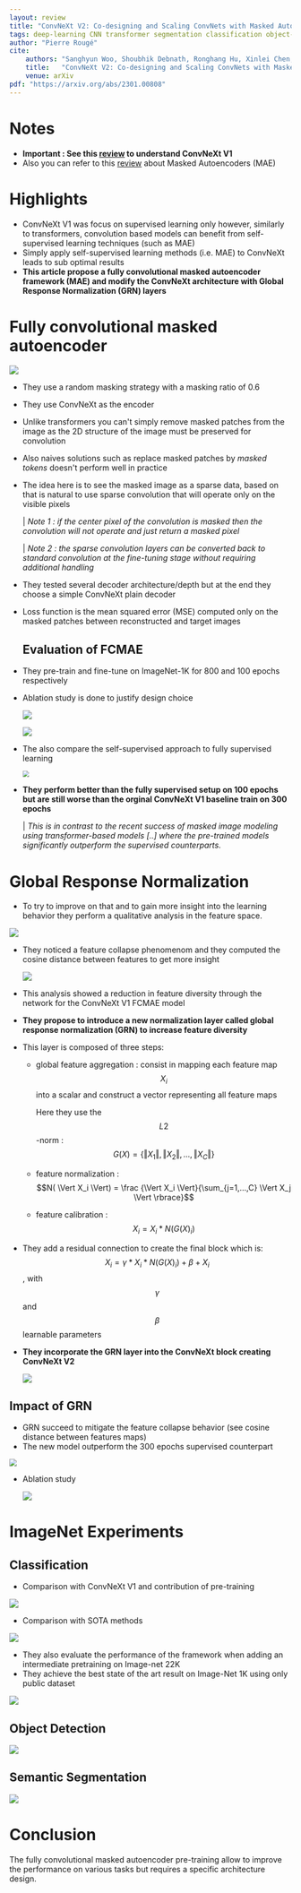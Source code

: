 ```yaml
---
layout: review
title: "ConvNeXt V2: Co-designing and Scaling ConvNets with Masked Autoencoders"
tags: deep-learning CNN transformer segmentation classification object-detection attention
author: "Pierre Rougé"
cite:
    authors: "Sanghyun Woo, Shoubhik Debnath, Ronghang Hu, Xinlei Chen, Zhuang Liu, In So Kweon, Saining Xie"
    title:   "ConvNeXt V2: Co-designing and Scaling ConvNets with Masked Autoencoders"
    venue: arXiv
pdf: "https://arxiv.org/abs/2301.00808"
---
```


# Notes

* **Important : See this [review](https://creatis-myriad.github.io./2023/02/23/Conv-Next.html) to understand ConvNeXt V1**
* Also you can refer to this [review](https://creatis-myriad.github.io/2022/08/31/MAE.html) about Masked Autoencoders (MAE)

# Highlights

* ConvNeXt V1 was focus on supervised learning only however, similarly to transformers, convolution based models can benefit from self-supervised learning techniques (such as MAE)
* Simply apply self-supervised learning methods (i.e. MAE) to ConvNeXt leads to sub optimal results
* **This article propose a fully convolutional masked autoencoder framework (MAE) and modify the ConvNeXt architecture with Global Response Normalization (GRN) layers**



# Fully convolutional masked autoencoder

![](/collections/images/convnextV2/framework.jpg) 

* They use a random masking strategy with a masking ratio of 0.6 

* They use ConvNeXt as the encoder

* Unlike transformers you can't simply remove masked patches from the image as the 2D structure of the image must be preserved for convolution

* Also naives solutions such as replace masked patches by *masked tokens* doesn't perform well in practice

* The idea here is to see the masked image as a sparse data, based on that is natural to use sparse convolution that will operate only on the visible pixels
  
  | *Note 1 : if the center pixel of the convolution is masked then the convolution will not operate and just return a masked pixel*

  |  *Note 2 :  the sparse convolution layers can be converted back to standard convolution at the fine-tuning stage without requiring additional handling*
  
* They tested several decoder architecture/depth but at the end they choose a simple ConvNeXt plain decoder 

* Loss function is the mean squared error (MSE) computed only on the masked patches between reconstructed and target images
  
  ## Evaluation of FCMAE

* They pre-train and fine-tune on ImageNet-1K for 800 and 100 epochs respectively

* Ablation study is done to justify design choice

  ![](/collections/images/convnextV2/sparse_conv.jpg)

  ![](/collections/images/convnextV2/ablation1.jpg)

* The also compare the self-supervised approach to fully supervised learning

  <img src="/collections/images/convnextV2/result1.jpg" style="zoom:70%;" />

* **They perform better than the fully supervised setup on 100 epochs but are still worse than the  orginal ConvNeXt V1 baseline train on 300 epochs**

  | *This is in contrast to the recent success of masked image modeling using transformer-based models [..] where the pre-trained models significantly outperform the supervised counterparts.*

# Global Response Normalization

- To try to improve on that and to gain more insight into the learning behavior they perform a qualitative analysis in the feature space.

<img src="/collections/images/convnextV2/feature_collapse.jpg" style="zoom:100%;" />

- They noticed a feature collapse phenomenom and they computed the cosine distance between features to get more insight

  <img src="/collections/images/convnextV2/cosine_distance.jpg" style="zoom:100%;" />

  

- This analysis showed a reduction in feature diversity through the network for the ConvNeXt V1 FCMAE model

- **They propose to introduce a new normalization layer called global response normalization (GRN) to increase feature diversity**

- This layer is composed of three steps:

  - global feature aggregation : consist in mapping each feature map $$X_i$$ into a scalar and construct a vector representing all feature maps

    Here they use the $$L2$$-norm : $$G(X) = \lbrace \Vert X_1 \Vert, \Vert X_2 \Vert, ...,\Vert X_C \Vert \rbrace $$

  - feature normalization :  $$N( \Vert X_i  \Vert) = \frac {\Vert X_i \Vert}{\sum_{j=1,...,C} \Vert X_j \Vert \rbrace}$$

  - feature calibration : $$X_i = X_i * N(G(X)_i)$$

- They add a residual connection to create the final block which is: $$X_i = \gamma * X_i * N(G(X)_i) + \beta + X_i$$, with $$\gamma$$ and $$\beta$$ learnable parameters 

- **They incorporate the GRN layer into the ConvNeXt block creating ConvNeXt V2**

  <img src="/collections/images/convnextV2/convnextv2_block.jpg" style="zoom:100%;" />

## Impact of GRN

* GRN succeed to mitigate the feature collapse behavior (see cosine distance between features maps)
* The new model outperform the 300 epochs supervised counterpart 

<img src="/collections/images/convnextV2/result2.jpg" style="zoom:80%;" />

* Ablation study

  <img src="/collections/images/convnextV2/ablation2.jpg" style="zoom:100%;" />

# ImageNet Experiments 

## Classification

* Comparison with ConvNeXt V1 and contribution of pre-training

<img src="/collections/images/convnextV2/codesign.jpg" style="zoom:100%;" />

* Comparison with SOTA methods

<img src="/collections/images/convnextV2/comparison.jpg" style="zoom:100%;" />

* They also evaluate the performance of the framework when adding an intermediate pretraining on Image-net 22K
* They achieve the best state of the art result on Image-Net 1K using only public dataset

<img src="/collections/images/convnextV2/imagenet-22k.jpg" style="zoom:100%;" />

## Object Detection

<img src="/collections/images/convnextV2/coco.jpg" style="zoom:100%;" />

## Semantic Segmentation

<img src="/collections/images/convnextV2/segmentation.jpg" style="zoom:100%;" />



# Conclusion

The fully convolutional masked autoencoder pre-training allow to improve the performance on various tasks but requires a specific architecture design.

